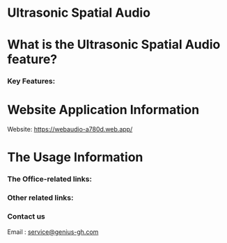 # Ultrasonic Spatial Audio

# What is the Ultrasonic Spatial Audio feature?

### Key Features:

# Website Application Information

Website: https://webaudio-a780d.web.app/

# The Usage Information

### The Office-related links:

### Other related links:

### Contact us
Email : <service@genius-gh.com>



